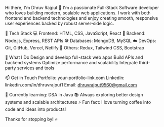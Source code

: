 Hi there, I'm Dhruv Rajput 👋
I'm a passionate Full-Stack Software developer who loves building modern, scalable web applications. I work with both frontend and backend technologies and enjoy creating smooth, responsive user experiences backed by robust server-side logic.

🚀 Tech Stack
💻 Frontend: HTML, CSS, JavaScript, React
🔧 Backend: Node.js, Express, REST APIs
🛠️ Databases: MongoDB, MySQL
☁️ DevOps: Git, GitHub, Vercel, Netlify
🧰 Others: Redux, Tailwind CSS, Bootstrap

💼 What I Do
Design and develop full-stack web apps
Build APIs and backend systems
Optimize performance and scalability
Integrate third-party services and tools

📫 Get in Touch
Portfolio: your-portfolio-link.com
LinkedIn: linkedin.com/in/dhruvrajput1
Email: dhruvrajput9560@gmail.com


🌱 Currently learning: DSA in Java
📚 Always exploring better design systems and scalable architectures
⚡ Fun fact: I love turning coffee into code and ideas into products!

Thanks for stopping by! ⭐

<!--
**Dhruv-9311/Dhruv-9311** is a ✨ _special_ ✨ repository because its `README.md` (this file) appears on your GitHub profile.

Here are some ideas to get you started:

- 🔭 I’m currently working on ...
- 🌱 I’m currently learning ...
- 👯 I’m looking to collaborate on ...
- 🤔 I’m looking for help with ...
- 💬 Ask me about ...
- 📫 How to reach me: ...
- 😄 Pronouns: ...
- ⚡ Fun fact: ...
-->
